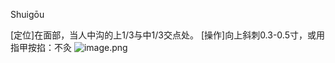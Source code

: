 Shuigōu

[定位]在面部，当人中沟的上1/3与中1/3交点处。
[操作]向上斜刺0.3-0.5寸，或用指甲按掐：不灸
![image.png](https://picgo18719498306.oss-cn-guangzhou.aliyuncs.com/20250424005109871.png)
